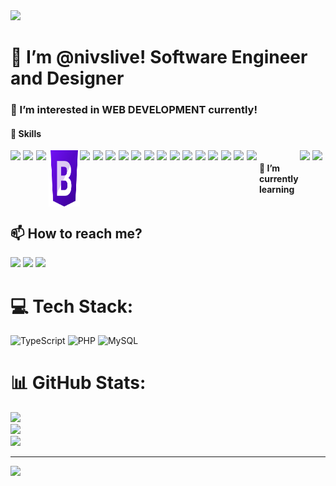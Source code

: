 <img src="https://rishavanand.github.io/static/images/greetings.gif" margin="auto" width="1000">
<h1> 👋 I’m @nivslive! Software Engineer and Designer </h1>



<h3> 👀 I’m interested in  WEB DEVELOPMENT currently!  </h3> 
 
<h4> 🌱 Skills </h4>
<div style="display:flex">
<img src="https://seeklogo.com/images/H/html5-logo-EF92D240D7-seeklogo.com.png" width="50"> <img src="https://seeklogo.com/images/C/css-3-logo-AF06D75231-seeklogo.com.png" width="50">    <img src="https://cdn.jsdelivr.net/gh/devicons/devicon/icons/nodejs/nodejs-original.svg" width="50"/>
<img src="https://raw.githubusercontent.com/themedotid/bootstrap-icon/HEAD/docs/bootstrap-icon-css.png" width="50"> <img src="https://www.php.net/images/logos/new-php-logo.svg" width="50"> 
<img src="https://cdn.jsdelivr.net/gh/devicons/devicon/icons/python/python-original-wordmark.svg"  width="50"/>
  <img src="https://w7.pngwing.com/pngs/18/497/png-transparent-black-and-blue-atom-icon-screenshot-react-javascript-responsive-web-design-github-angularjs-github-logo-electric-blue-signage.png" width="50"> <img src="https://cdn.iconscout.com/icon/free/png-256/laravel-226015.png" width="50">
<img src="https://cdn.jsdelivr.net/gh/devicons/devicon/icons/nextjs/nextjs-original.svg" width="50"//>
<img src="https://cdn.jsdelivr.net/gh/devicons/devicon/icons/vuejs/vuejs-original.svg" width="50"//>
<img src="https://cdn.jsdelivr.net/gh/devicons/devicon/icons/nuxtjs/nuxtjs-original.svg" width="50"//>
<img src="https://cdn.jsdelivr.net/gh/devicons/devicon/icons/django/django-plain-wordmark.svg" width="50"//>
<img src="https://cdn.jsdelivr.net/gh/devicons/devicon/icons/docker/docker-original-wordmark.svg" width="50"/>
<img src="https://cdn.jsdelivr.net/gh/devicons/devicon/icons/linux/linux-original.svg" width="50"/>
<img src="https://cdn.jsdelivr.net/gh/devicons/devicon/icons/ubuntu/ubuntu-plain.svg"  width="50"/>
<img src="https://cdn.jsdelivr.net/gh/devicons/devicon/icons/mysql/mysql-original-wordmark.svg" width="50"/>
 <img src="https://seeklogo.com/images/C/c-sharp-c-logo-02F17714BA-seeklogo.com.png" width="50"/>
 <img src="https://seeklogo.com/images/C/c-sharp-c-logo-02F17714BA-seeklogo.com.png" width="50"/>
 
<h4> 🌱 I’m currently learning </h4>
 <img src="https://seeklogo.com/images/C/c-sharp-c-logo-02F17714BA-seeklogo.com.png" width="50"/>
 <img src="https://seeklogo.com/images/C/c-sharp-c-logo-02F17714BA-seeklogo.com.png" width="50"/>

</div>



<h2> 📫 How to reach me? </h2>

<a href="https://instagram.com/nivslive"><img src="https://seeklogo.com/images/I/instagram-new-2016-logo-D9D42A0AD4-seeklogo.com.png" width="50"></a>
<a href="https://www.linkedin.com/in/nivanjr
"> <img src="https://seeklogo.com/images/L/linkedin-new-2020-logo-E14A5D55ED-seeklogo.com.png" width="50"></a>
<a href="https://api.whatsapp.com/send?phone=555511974885114&text=Numero%20do%20Nivan%20Junior!%20(Ou%20Nivs%20para%20os%20mais%20pr%C3%B3ximos)."><img src="https://seeklogo.com/images/W/whatsapp-icon-logo-BDC0A8063B-seeklogo.com.png" width="50px"></img></a>



# 💻 Tech Stack:
![TypeScript](https://img.shields.io/badge/typescript-%23007ACC.svg?style=for-the-badge&logo=typescript&logoColor=white) ![PHP](https://img.shields.io/badge/php-%23777BB4.svg?style=for-the-badge&logo=php&logoColor=white) ![MySQL](https://img.shields.io/badge/mysql-%2300f.svg?style=for-the-badge&logo=mysql&logoColor=white)
# 📊 GitHub Stats:
![](https://github-readme-stats.vercel.app/api?username=nivslive&theme=merko&hide_border=false&include_all_commits=false&count_private=false)<br/>
![](https://github-readme-streak-stats.herokuapp.com/?user=nivslive&theme=merko&hide_border=false)<br/>
![](https://github-readme-stats.vercel.app/api/top-langs/?username=nivslive&theme=merko&hide_border=false&include_all_commits=false&count_private=false&layout=compact)

---
[![](https://visitcount.itsvg.in/api?id=nivslive&icon=0&color=0)](https://visitcount.itsvg.in)

<!-- Proudly created with GPRM ( https://gprm.itsvg.in ) -->

<!---
nivslive/nivslive is a ✨ special ✨ repository because its `README.md` (this file) appears on your GitHub profile.
You can click the Preview link to take a look at your changes.
--->
